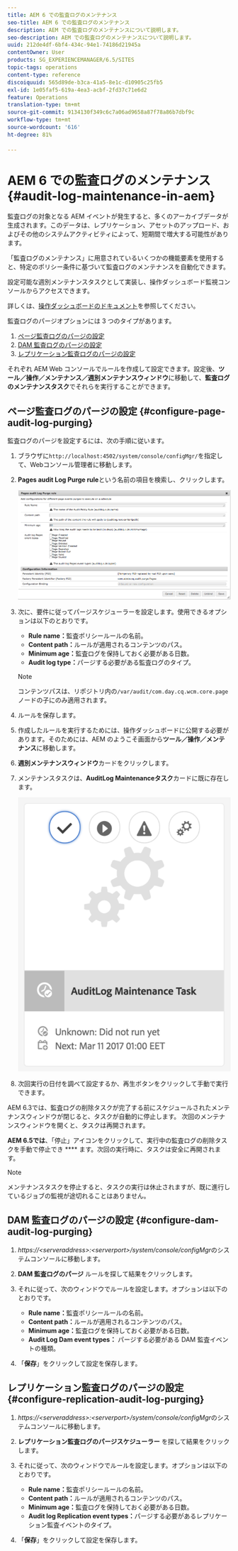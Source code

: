 ```yaml
---
title: AEM 6 での監査ログのメンテナンス
seo-title: AEM 6 での監査ログのメンテナンス
description: AEM での監査ログのメンテナンスについて説明します。
seo-description: AEM での監査ログのメンテナンスについて説明します。
uuid: 212de4df-6bf4-434c-94e1-74186d21945a
contentOwner: User
products: SG_EXPERIENCEMANAGER/6.5/SITES
topic-tags: operations
content-type: reference
discoiquuid: 565d89de-b3ca-41a5-8e1c-d10905c25fb5
exl-id: 1e05faf5-619a-4ea3-acbf-2fd37c71e6d2
feature: Operations
translation-type: tm+mt
source-git-commit: 9134130f349c6c7a06ad9658a87f78a86b7dbf9c
workflow-type: tm+mt
source-wordcount: '616'
ht-degree: 81%

---
```


# AEM 6 での監査ログのメンテナンス{#audit-log-maintenance-in-aem}

監査ログの対象となる AEM イベントが発生すると、多くのアーカイブデータが生成されます。このデータは、レプリケーション、アセットのアップロード、およびその他のシステムアクティビティによって、短期間で増大する可能性があります。

「監査ログのメンテナンス」に用意されているいくつかの機能要素を使用すると、特定のポリシー条件に基づいて監査ログのメンテナンスを自動化できます。

設定可能な週別メンテナンスタスクとして実装し、操作ダッシュボード監視コンソールからアクセスできます。

詳しくは、[操作ダッシュボードのドキュメント](/help/sites-administering/operations-dashboard.md)を参照してください。

監査ログのパージオプションには 3 つのタイプがあります。

1. [ページ監査ログのパージの設定](/help/sites-administering/operations-audit-log.md#configure-page-audit-log-purging)
1. [DAM 監査ログのパージの設定](/help/sites-administering/operations-audit-log.md#configure-dam-audit-log-purging)
1. [レプリケーション監査ログのパージの設定](/help/sites-administering/operations-audit-log.md#configure-replication-audit-log-purging)

それぞれ AEM Web コンソールでルールを作成して設定できます。設定後、**ツール／操作／メンテナンス／週別メンテナンスウィンドウ**&#x200B;に移動して、**監査ログのメンテナンスタスク**&#x200B;でそれらを実行することができます。

## ページ監査ログのパージの設定 {#configure-page-audit-log-purging}

監査ログのパージを設定するには、次の手順に従います。

1. ブラウザに`http://localhost:4502/system/console/configMgr/`を指定して、Webコンソール管理者に移動します。

1. **Pages audit Log Purge rule**&#x200B;という名前の項目を検索し、クリックします。

   ![chlimage_1-365](assets/chlimage_1-365.png)

1. 次に、要件に従ってパージスケジューラーを設定します。使用できるオプションは以下のとおりです。

   * **Rule name：**&#x200B;監査ポリシールールの名前。
   * **Content path：**&#x200B;ルールが適用されるコンテンツのパス。
   * **Minimum age：**&#x200B;監査ログを保持しておく必要がある日数。
   * **Audit log type：**&#x200B;パージする必要がある監査ログのタイプ。

   >[!NOTE]
   >
   >コンテンツパスは、リポジトリ内の`/var/audit/com.day.cq.wcm.core.page`ノードの子にのみ適用されます。

1. ルールを保存します。
1. 作成したルールを実行するためには、操作ダッシュボードに公開する必要があります。そのためには、AEM のようこそ画面から&#x200B;**ツール／操作／メンテナンス**&#x200B;に移動します。

1. **週別メンテナンスウィンドウ**&#x200B;カードをクリックします。

1. メンテナンスタスクは、**AuditLog Maintenanceタスク**&#x200B;カードに既に存在します。

   ![chlimage_1-366](assets/chlimage_1-366.png)

1. 次回実行の日付を調べて設定するか、再生ボタンをクリックして手動で実行できます。

AEM 6.3では、監査ログの削除タスクが完了する前にスケジュールされたメンテナンスウィンドウが閉じると、タスクが自動的に停止します。 次回のメンテナンスウィンドウを開くと、タスクは再開されます。

**AEM 6.5では**、「停止」アイコンをクリックして、実行中の監査ログの削除タスクを手動で停止でき **** ます。次回の実行時に、タスクは安全に再開されます。

>[!NOTE]
>
>メンテナンスタスクを停止すると、タスクの実行は休止されますが、既に進行しているジョブの監視が途切れることはありません。

## DAM 監査ログのパージの設定  {#configure-dam-audit-log-purging}

1. *https://&lt;serveraddress>:&lt;serverport>/system/console/configMgr*&#x200B;のシステムコンソールに移動します。
1. **DAM 監査ログのパージ** ルールを探して結果をクリックします。
1. それに従って、次のウィンドウでルールを設定します。オプションは以下のとおりです。

   * **Rule name：**&#x200B;監査ポリシールールの名前。
   * **Content path：**&#x200B;ルールが適用されるコンテンツのパス。
   * **Minimum age：**&#x200B;監査ログを保持しておく必要がある日数。
   * **Audit Log Dam event types：** パージする必要がある DAM 監査イベントの種類。

1. 「**保存**」をクリックして設定を保存します。

## レプリケーション監査ログのパージの設定   {#configure-replication-audit-log-purging}

1. *https://&lt;serveraddress>:&lt;serverport>/system/console/configMgr*&#x200B;のシステムコンソールに移動します。
1. **レプリケーション監査ログのパージスケジューラー** を探して結果をクリックします。
1. それに従って、次のウィンドウでルールを設定します。オプションは以下のとおりです。

   * **Rule name：**&#x200B;監査ポリシールールの名前。
   * **Content path：**&#x200B;ルールが適用されるコンテンツのパス。
   * **Minimum age：**&#x200B;監査ログを保持しておく必要がある日数。
   * **Audit log Replication event types：**&#x200B;パージする必要があるレプリケーション監査イベントのタイプ。

1. 「**保存**」をクリックして設定を保存します。
